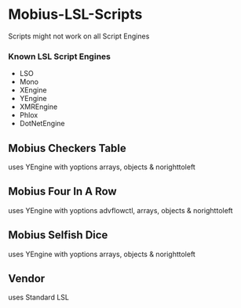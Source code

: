 # Mobius-LSL-Scripts
Scripts might not work on all Script Engines
### Known LSL Script Engines
* LSO
* Mono
* XEngine
* YEngine
* XMREngine
* Phlox
* DotNetEngine

## Mobius Checkers Table
uses YEngine with yoptions arrays, objects & norighttoleft
## Mobius Four In A Row
uses YEngine with yoptions advflowctl, arrays, objects & norighttoleft
## Mobius Selfish Dice
uses YEngine with yoptions arrays, objects & norighttoleft
## Vendor
uses Standard LSL
